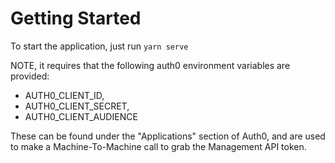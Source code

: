 # Getting Started

To start the application, just run `yarn serve`

NOTE, it requires that the following auth0 environment variables are provided:

- AUTH0_CLIENT_ID,
- AUTH0_CLIENT_SECRET,
- AUTH0_CLIENT_AUDIENCE

These can be found under the "Applications" section of Auth0, and are used to make a Machine-To-Machine call to grab the Management API token.
